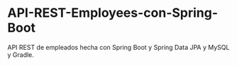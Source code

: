 # API-REST-Employees-con-Spring-Boot
API REST de empleados hecha con Spring Boot y Spring Data JPA y MySQL y Gradle.
